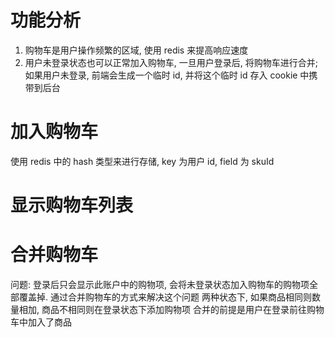 # 功能分析
1. 购物车是用户操作频繁的区域, 使用 redis 来提高响应速度
2. 用户未登录状态也可以正常加入购物车, 一旦用户登录后, 将购物车进行合并; 如果用户未登录, 前端会生成一个临时 id, 并将这个临时 id 存入 cookie 中携带到后台

# 加入购物车
使用 redis 中的 hash 类型来进行存储, key 为用户 id, field 为 skuId

# 显示购物车列表

# 合并购物车
问题: 登录后只会显示此账户中的购物项, 会将未登录状态加入购物车的购物项全部覆盖掉. 通过合并购物车的方式来解决这个问题
两种状态下, 如果商品相同则数量相加, 商品不相同则在登录状态下添加购物项
合并的前提是用户在登录前往购物车中加入了商品
